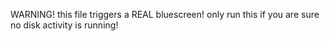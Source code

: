 WARNING! this file triggers a REAL bluescreen! only run this if you are sure no disk activity is running!
